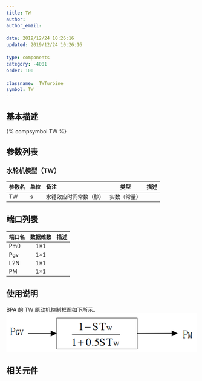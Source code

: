```yaml
---
title: TW
author:
author_email:

date: 2019/12/24 10:26:16
updated: 2019/12/24 10:26:16

type: components
category: -4001
order: 100

classname: _TWTurbine
symbol: TW
---
```


## 基本描述

{% compsymbol TW %}

## 参数列表

### 水轮机模型（TW）

| 参数名 | 单位 | 备注                   |     类型     | 描述 |
| :----- | :--- | :--------------------- | :----------: | :--- |
| TW     | s    | 水锤效应时间常数（秒） | 实数（常量） |      |

## 端口列表

| 端口名 | 数据维数 | 描述 |
| :----- | :------: | :--- |
| Pm0    |   1×1    |      |
| Pgv    |   1×1    |      |
| L2N    |   1×1    |      |
| PM     |   1×1    |      |

## 使用说明

BPA 的 TW 原动机控制框图如下所示。
![等效图](comp_Governors/TW.png)

## 相关元件
